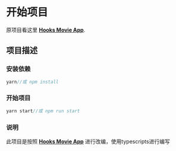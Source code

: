 # 开始项目

原项目看这里 **[Hooks Movie App](https://github.com/samie820/hooks-movie-app)**.



## 项目描述

### 安装依赖
```javascript
yarn//或 npm install
```

### 开始项目
```javascript
yarn start//或 npm run start
```
### 说明
此项目是按照 **[Hooks Movie App](https://github.com/samie820/hooks-movie-app)** 进行改编，使用typescripts进行编写